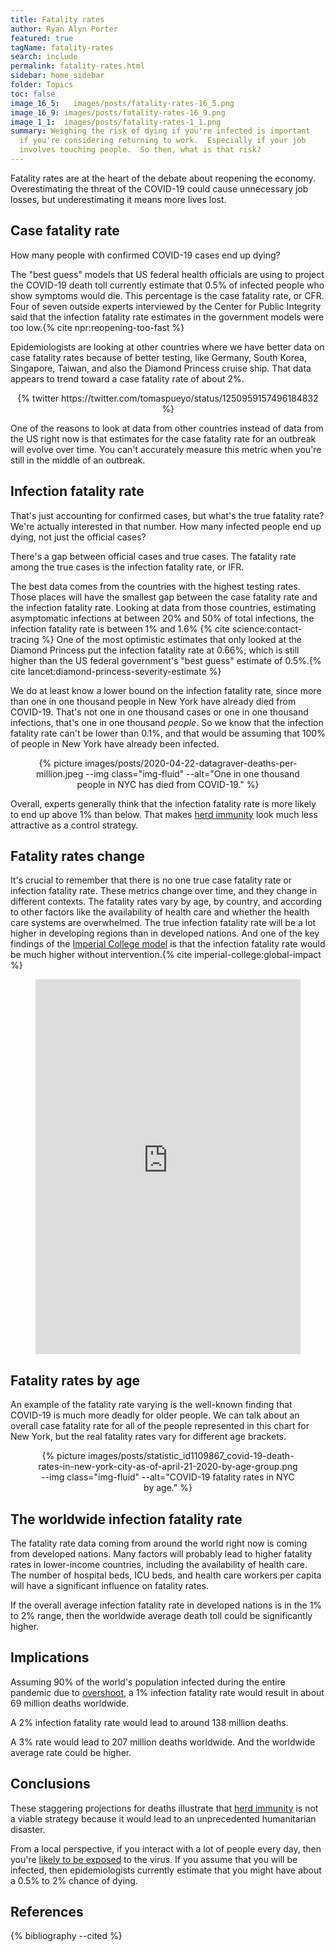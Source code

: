```yaml
---
title: Fatality rates
author: Ryan Alyn Porter
featured: true
tagName: fatality-rates
search: include
permalink: fatality-rates.html
sidebar: home_sidebar
folder: Topics
toc: false
image_16_5:   images/posts/fatality-rates-16_5.png
image_16_9: images/posts/fatality-rates-16_9.png
image_1_1:  images/posts/fatality-rates-1_1.png
summary: Weighing the risk of dying if you're infected is important
  if you're considering returning to work.  Especially if your job
  involves touching people.  So then, what is that risk?
---
```


Fatality rates are at the heart of the debate about reopening the
economy.  Overestimating the threat of the COVID-19 could cause unnecessary job losses, but underestimating it means more lives lost.

## Case fatality rate

How many people with confirmed COVID-19 cases end up dying?

The "best guess" models that US federal health officials are using to project
the COVID-19 death toll currently estimate that 0.5% of infected people who
show symptoms would die.  This percentage is the case fatality rate, or CFR.
Four of seven outside experts interviewed by the Center for Public Integrity said
that the infection fatality rate estimates in the government models were
too low.{% cite npr:reopening-too-fast %}

Epidemiologists are looking at other countries where we have better data
on case fatality rates because of better testing, like Germany, South Korea,
Singapore, Taiwan, and also the Diamond Princess cruise ship.  That data
appears to trend toward a case fatality rate of about 2%.

<center>
{% twitter https://twitter.com/tomaspueyo/status/1250959157496184832 %}
</center>

One of the reasons to look at data from other countries instead of data
from the US right now is that estimates for the case fatality rate for an
outbreak will evolve over time.  You can't accurately measure this metric
when you're still in the middle of an outbreak.

## Infection fatality rate

That's just accounting for confirmed cases, but what's the true fatality rate?
We're actually interested in that number.  How many infected people
end up dying, not just the official cases?

There's a gap between official cases
and true cases.  The fatality rate among the true cases is the infection
fatality rate, or IFR.

The best data comes from the countries with the highest testing rates.
Those places will have the smallest gap between the case fatality rate and
the infection fatality rate.  Looking at data from those countries,
estimating asymptomatic infections at between 20% and 50% of total infections,
the infection fatality rate is between 1% and 1.6%
{% cite science:contact-tracing %}  One of the most optimistic estimates
that only looked at the Diamond Princess put the infection fatality rate at
0.66%, which is still higher than the US federal government's "best guess"
estimate of 0.5%.{% cite lancet:diamond-princess-severity-estimate %}

We do at least know a lower bound on the infection fatality rate, since more
than one in one thousand people in New York have already died from COVID-19.
That's not one in one thousand cases or one in one thousand infections, that's
one in one thousand _people_.  So we know that the infection fatality rate
can't be lower than 0.1%, and that would be assuming that 100% of people in
New York have already been infected.

<center>
<figure>
{% picture images/posts/2020-04-22-datagraver-deaths-per-million.jpeg --img class="img-fluid" --alt="One in one thousand people in NYC has died from COVID-19." %}
</figure>
</center>

Overall, experts generally think that the infection fatality rate is more
likely to end up above 1% than below.
That makes [herd immunity](/herd-immunity.html) look much less
attractive as a control strategy.

## Fatality rates change

It's crucial to remember that there is no one true case fatality rate or
infection fatality rate.  These metrics change over time, and they change
in different contexts.  The fatality rates vary by age, by country, and
according to other factors like the availability of health care and whether
the health care systems are overwhelmed.  The true infection fatality rate will be
a lot higher in developing regions than in developed nations.  And one of the
key findings of the [Imperial College model](/imperial-college-model.html)
is that the infection fatality rate would be much higher without
intervention.{% cite imperial-college:global-impact %}

<center>
<figure>
<iframe src="https://ourworldindata.org/grapher/coronavirus-cfr" style="width: 100%; height: 600px; border: 0px none;"></iframe>
</figure>
</center>

## Fatality rates by age

An example of the fatality rate varying is the well-known finding that COVID-19
is much more deadly for older people.  We can talk about an overall case
fatality rate for all of the people represented in this chart for New York, but
the real fatality rates vary for different age brackets.

<center>
<figure>
{% picture images/posts/statistic_id1109867_covid-19-death-rates-in-new-york-city-as-of-april-21-2020-by-age-group.png --img class="img-fluid" --alt="COVID-19 fatality rates in NYC by age." %}
</figure>
</center>

## The worldwide infection fatality rate

The fatality rate data coming from around the world right now is coming from
developed nations.  Many factors will probably lead to higher fatality rates
in lower-income countries, including the availability of health care.  The
number of hospital beds, ICU beds, and health care workers per capita will
have a significant influence on fatality rates.

If the overall average infection fatality rate in developed nations is in the
1% to 2% range, then the worldwide average death toll could be significantly
higher.

## Implications

Assuming 90% of the world's population infected during the entire
pandemic due to [overshoot](/herd-immunity.html#overshoot), a 1% infection
fatality rate would result in about 69 million deaths worldwide.

A 2% infection fatality rate would lead to around 138 million deaths.

A 3% rate would lead to 207 million deaths worldwide.  And the worldwide average
rate could be higher.

## Conclusions

These staggering projections for deaths illustrate that
[herd immunity](/herd-immunity.html) is not a viable strategy because it would
lead to an unprecedented humanitarian disaster.

From a local perspective, if you interact with a lot of people every day,
then you're
[likely to be exposed](visualizations/estimated-one-in-x-sarscov2-infection-odds/) to
the virus.  If you assume that you will be infected, then epidemiologists
currently estimate that you might have about a 0.5% to 2% chance of dying.

## References

{% bibliography --cited %}
